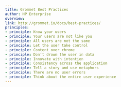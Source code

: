 ```yaml
---
title: Grommet Best Practices
author: HP Enterprise
overview:
link: http://grommet.io/docs/best-practices/
principles:
- principle: Know your users
- principle: Your users are not like you
- principle: All users are not the same
- principle: Let the user take control
- principle: Content over chrome
- principle: Don’t drown the user in data
- principle: Innovate with intention
- principle: Consistency across the application
- principle: Tell a story and use metaphors
- principle: There are no user errors
- principle: Think about the entire user experience
---
```

